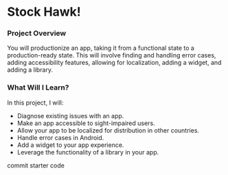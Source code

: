 # Stock Hawk!

### Project Overview

You will productionize an app, taking it from a functional state to a production-ready state. This will involve finding and handling error cases, adding accessibility features, allowing for localization, adding a widget, and adding a library.

### What Will I Learn?

In this project, I will:

 - Diagnose existing issues with an app.
 - Make an app accessible to sight-impaired users.
 - Allow your app to be localized for distribution in other countries.
 - Handle error cases in Android.
 - Add a widget to your app experience.
 - Leverage the functionality of a library in your app.

commit starter code